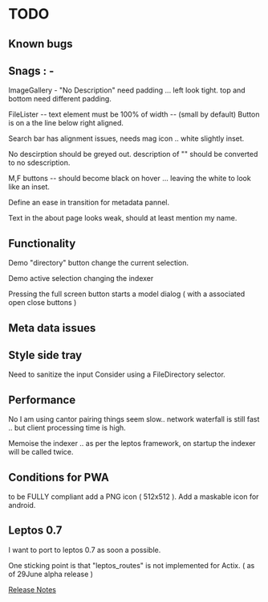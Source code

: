 # TODO

## Known bugs

## Snags : -

  ImageGallery - "No Description" need padding ... left look tight.
  top and bottom need different padding.

  FileLister -- text element must be 100% of width -- (small by default)
  Button is on a the line below right aligned.

  Search bar has alignment issues, needs mag icon .. white slightly inset.

  No descirption should be greyed out. description of "" should be converted to no sdescription.

  M,F buttons -- should become black on hover ... leaving the white to look like an inset.

  Define an ease in transition for metadata pannel.

  Text in the about page looks weak, should at least mention my name.

## Functionality

  Demo "directory" button change the current selection.

  Demo active selection changing the indexer

  Pressing the full screen button starts a model dialog
  ( with a associated open close buttons )

## Meta data issues

## Style side tray

 Need to sanitize the input
 Consider using a FileDirectory selector.

## Performance

No I am using cantor pairing things seem slow..
network waterfall is still fast .. but client processing time is high.

Memoise the indexer .. as per the leptos framework, on startup the indexer will be called twice.

## Conditions for PWA

to be FULLY compliant add a PNG icon ( 512x512 ).
Add a maskable icon for android.

## Leptos 0.7

I want to port to leptos 0.7 as soon a possible.

One sticking point is that "leptos_routes" is not implemented for Actix. ( as of 29June alpha release )

[Release Notes](https://github.com/leptos-rs/leptos/releases/tag/0.7.0-alpha)